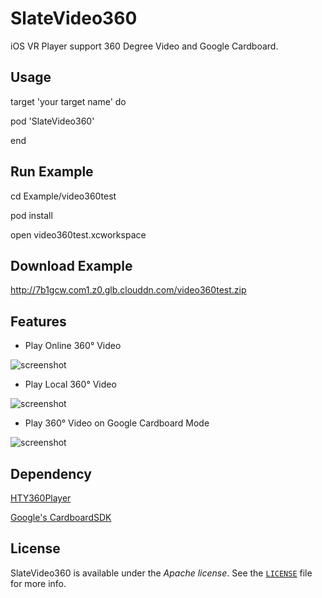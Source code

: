 # SlateVideo360
iOS VR Player support 360 Degree Video and Google Cardboard.

## Usage

 target 'your target name' do
 
 pod 'SlateVideo360'
 
 end

## Run Example
cd Example/video360test

pod install

open video360test.xcworkspace

## Download Example

http://7b1gcw.com1.z0.glb.clouddn.com/video360test.zip

## Features

* Play Online 360° Video

![screenshot](https://github.com/hanton/HTY360Player/raw/master/Screenshot/PlayOnlineVideo.gif)

* Play Local 360° Video

![screenshot](https://github.com/hanton/HTY360Player/raw/master/Screenshot/PlayLocalVideo.gif)

* Play 360° Video on Google Cardboard Mode

![screenshot](http://7b1gcw.com1.z0.glb.clouddn.com/cardboard.png?t=1)


## Dependency

[HTY360Player](https://github.com/hanton/HTY360Player)

[Google's CardboardSDK](https://github.com/rsanchezsaez/CardboardSDK-iOS)

## License

SlateVideo360 is available under the *Apache license*. See the [`LICENSE`](./LICENSE) file for more info.

